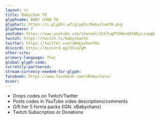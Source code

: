 ```yaml
---
layout: cc
title: Babychan TH
glyphname: BABY CHAN TH
glyphurl: https://i.glyphs.wf/glyphs/BabychanTH.png
glyphwave: 7
youtube: https://www.youtube.com/channel/UCh7uqPY5HmvQ8tWEysjuqqA
twitch: https://twitch.tv/babychanth
twitter: https://twitter.com/xBabychanTHx
discord: https://discord.gg/USzaZgM
other-site: 
primary-language: Thai
global-glyph-code: 
currently-partnered: 
stream-currency-needed-for-glyph: 
facebook: https://www.facebook.com/xBabychanx/
mixer: 
---
```

* Drops codes on Twitch/Twitter
* Posts codes in YouTube video descriptions/comments
* Gift her 5 forma packs (IGN: xBabychanx)
* Twitch Subscription or Donations
